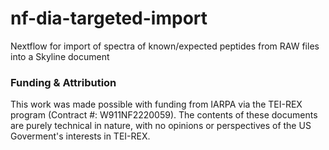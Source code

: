 # nf-dia-targeted-import
Nextflow for import of spectra of known/expected peptides from RAW files into a Skyline document

### Funding & Attribution
This work was made possible with funding from IARPA via the TEI-REX program (Contract #: W911NF2220059). The contents of
these documents are purely technical in nature, with no opinions or perspectives of the US Goverment's interests in TEI-REX.
